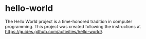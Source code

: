 # hello-world
The Hello World project is a time-honored tradition in computer programming. 
This project was created following the instructions at https://guides.github.com/activities/hello-world/.
